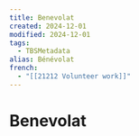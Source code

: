 ```yaml
---
title: Benevolat
created: 2024-12-01
modified: 2024-12-01
tags:
  - TBSMetadata
alias: Bénévolat
french:
  - "[[21212 Volunteer work]]"
---
```

# Benevolat
